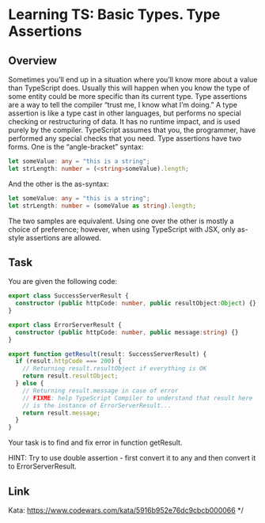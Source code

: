 # Learning TS: Basic Types. Type Assertions 

## Overview
Sometimes you’ll end up in a situation where you’ll know more about a value than TypeScript does. Usually this will happen when you know the type of some entity could be more specific than its current type.
Type assertions are a way to tell the compiler “trust me, I know what I’m doing.” A type assertion is like a type cast in other languages, but performs no special checking or restructuring of data. It has no runtime impact, and is used purely by the compiler. TypeScript assumes that you, the programmer, have performed any special checks that you need.
Type assertions have two forms. One is the “angle-bracket” syntax:
```ts
let someValue: any = "this is a string";
let strLength: number = (<string>someValue).length;
```
And the other is the as-syntax:
```ts
let someValue: any = "this is a string";
let strLength: number = (someValue as string).length;
```
The two samples are equivalent. Using one over the other is mostly a choice of preference; however, when using TypeScript with JSX, only as-style assertions are allowed.


## Task
You are given the following code:
```ts
export class SuccessServerResult {
  constructor (public httpCode: number, public resultObject:Object) {}
}

export class ErrorServerResult {
  constructor (public httpCode: number, public message:string) {}
}

export function getResult(result: SuccessServerResult) {
  if (result.httpCode === 200) {
    // Returning result.resultObject if everything is OK
    return result.resultObject;
  } else {
    // Returning result.message in case of error
    // FIXME: help TypeScript Compiler to understand that result here 
    // is the instance of ErrorServerResult...
    return result.message;
  }
}
```
Your task is to find and fix error in function getResult.

HINT: Try to use double assertion - first convert it to any and then convert it to ErrorServerResult.

## Link
Kata: https://www.codewars.com/kata/5916b952e76dc9cbcb000066
*/